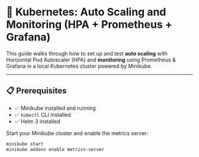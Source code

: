 # 🚀 Kubernetes: Auto Scaling and Monitoring (HPA + Prometheus + Grafana)

This guide walks through how to set up and test **auto scaling** with Horizontal Pod Autoscaler (HPA) and **monitoring** using Prometheus & Grafana in a local Kubernetes cluster powered by Minikube.

---

## 📋 Prerequisites

- ✅ Minikube installed and running
- ✅ `kubectl` CLI installed
- ✅ Helm 3 installed

Start your Minikube cluster and enable the metrics server:

```bash
minikube start
minikube addons enable metrics-server
